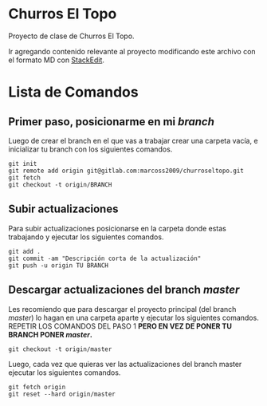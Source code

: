 # Churros El Topo

Proyecto de clase de Churros El Topo.

Ir agregando contenido relevante al proyecto modificando este archivo con el formato MD con [StackEdit](https://stackedit.io).

# Lista de Comandos
## Primer paso, posicionarme en mi *branch*
Luego de crear el branch en el que vas a trabajar crear una carpeta vacía, e inicializar tu branch con los siguientes comandos.

    git init
    git remote add origin git@gitlab.com:marcoss2009/churroseltopo.git
    git fetch
    git checkout -t origin/BRANCH
    

## Subir actualizaciones
Para subir actualizaciones posicionarse en la carpeta donde estas trabajando y ejecutar los siguientes comandos.

    git add .
    git commit -am "Descripción corta de la actualización"
    git push -u origin TU BRANCH
    
## Descargar actualizaciones del branch *master*

Les recomiendo que para descargar el proyecto principal (del branch *master*) lo hagan en una carpeta aparte y ejecutar los siguientes comandos.
REPETIR LOS COMANDOS DEL PASO 1 **PERO EN VEZ DE PONER TU BRANCH PONER *master*.**

    git checkout -t origin/master
    
Luego, cada vez que quieras ver las actualizaciones del branch master ejecutar los siguientes comandos.

    git fetch origin
    git reset --hard origin/master